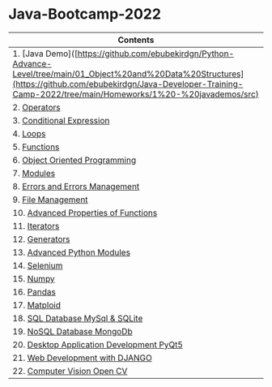 # Java-Bootcamp-2022 


| Contents |
| --- |
| 1. [Java Demo]([https://github.com/ebubekirdgn/Python-Advance-Level/tree/main/01_Object%20and%20Data%20Structures](https://github.com/ebubekirdgn/Java-Developer-Training-Camp-2022/tree/main/Homeworks/1%20-%20javademos/src) |
| 2. [Operators](https://github.com/ebubekirdgn/Python-Advance-Level/tree/main/02_Operators) |
| 3. [Conditional Expression](https://github.com/ebubekirdgn/Python-Advance-Level/tree/main/3%20-%20Conditional%20Expressions) |
| 4. [Loops](https://github.com/ebubekirdgn/Python-Advance-Level/tree/main/04_Loops) |
| 5. [Functions](https://github.com/ebubekirdgn/Python-Advance-Level/tree/main/05_Functions) |
| 6. [Object Oriented Programming](https://github.com/ebubekirdgn/Python-Advance-Level/tree/main/06_Object%20Oriented%20Programming) |
| 7. [Modules](https://github.com/ebubekirdgn/Python-Advance-Level/tree/main/07_Modules) |
| 8. [Errors and Errors Management](https://github.com/ebubekirdgn/Python-Advance-Level/tree/main/08_Errors%20and%20Errors%20Management) |
| 9. [File Management](https://github.com/ebubekirdgn/Python-Advance-Level/tree/main/09_File%20Management) |
| 10. [Advanced Properties of Functions](https://github.com/ebubekirdgn/Python-Advance-Level/tree/main/10_Advanced%20Properties%20of%20Functions) |
| 11. [Iterators](https://github.com/ebubekirdgn/Python-Advance-Level/tree/main/11_Iterators)  |
| 12. [Generators](https://github.com/ebubekirdgn/Python-Advance-Level/tree/main/12_Generators)  |
| 13. [Advanced Python Modules](https://github.com/ebubekirdgn/Python-Advance-Level/tree/main/13_Advanced%20Python%20Modules)|
| 14. [Selenium](https://github.com/ebubekirdgn/Python-Advance-Level/tree/main/14_Selenium)  |
| 15. [Numpy](https://github.com/ebubekirdgn/Python-Advance-Level/tree/main/15_Numpy)  |
| 16. [Pandas](https://github.com/ebubekirdgn/Python-Advance-Level/tree/main/16_Pandas)  |
| 17. [Matploid](https://github.com/ebubekirdgn/Python-Advance-Level/tree/main/17_Matploid)|
| 18. [SQL Database MySql & SQLite](https://github.com/ebubekirdgn/Python-Advance-Level/tree/main/18_SQLDatabaseMySql%26SQLite)|
| 19. [NoSQL Database MongoDb](https://github.com/ebubekirdgn/Python-Advance-Level/tree/main/19_NoSQL%20Database%20MongoDb)|
| 20. [Desktop Application Development PyQt5](https://github.com/ebubekirdgn/Python-Advance-Level/tree/main/20_DesktopApplicationDevelopmentPyQt5)|
| 21. [Web Development with DJANGO](https://github.com/ebubekirdgn/Python-Advance-Level/tree/main/21_Django)  |
| 22. [Computer Vision Open CV](https://github.com/ebubekirdgn/Python-Advance-Level/tree/main/22_OpenCv-Computer%20Vision-2021)  |

